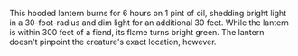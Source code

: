 This hooded lantern burns for 6 hours on 1 pint of oil, shedding bright light in a 30-foot-radius and dim light for an additional 30 feet. While the lantern is within 300 feet of a fiend, its flame turns bright green. The lantern doesn't pinpoint the creature's exact location, however.